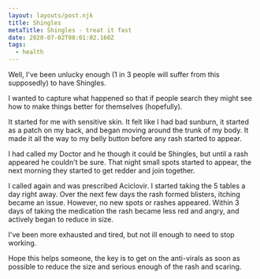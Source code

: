 ```yaml
---
layout: layouts/post.njk
title: Shingles
metaTitle: Shingles - treat it fast
date: 2020-07-02T08:01:02.160Z
tags:
  - health
---
```

Well, I've been unlucky enough (1 in 3 people will suffer from this supposedly) to have Shingles.

I wanted to capture what happened so that if people search they might see how to make things better for themselves (hopefully).

It started for me with sensitive skin. It felt like I had bad sunburn, it started as a patch on my back, and began moving around the trunk of my body. It made it all the way to my belly button before any rash started to appear. 

I had called my Doctor and he though it could be Shingles, but until a rash appeared he couldn't be sure. That night small spots started to appear, the next morning they started to get redder and join together. 

I called again and was prescribed Aciclovir. I started taking the 5 tables a day right away. Over the next few days the rash formed blisters, itching became an issue. However, no new spots or rashes appeared. Within 3 days of taking the medication the rash became less red and angry, and actively began to reduce in size. 

I've been more exhausted and tired, but not ill enough to need to stop working. 

Hope this helps someone, the key is to get on the anti-virals as soon as possible to reduce the size and serious enough of the rash and scaring.